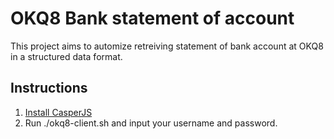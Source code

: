 OKQ8 Bank statement of account 
==============================

This project aims to automize retreiving statement of bank account at OKQ8 in a
structured data format.

Instructions
------------

1. [Install CasperJS](http://casperjs.readthedocs.org/en/latest/installation.html)
2. Run ./okq8-client.sh and input your username and password.
